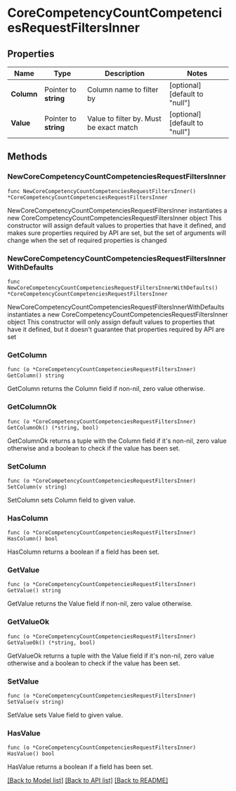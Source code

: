 # CoreCompetencyCountCompetenciesRequestFiltersInner

## Properties

Name | Type | Description | Notes
------------ | ------------- | ------------- | -------------
**Column** | Pointer to **string** | Column name to filter by | [optional] [default to "null"]
**Value** | Pointer to **string** | Value to filter by. Must be exact match | [optional] [default to "null"]

## Methods

### NewCoreCompetencyCountCompetenciesRequestFiltersInner

`func NewCoreCompetencyCountCompetenciesRequestFiltersInner() *CoreCompetencyCountCompetenciesRequestFiltersInner`

NewCoreCompetencyCountCompetenciesRequestFiltersInner instantiates a new CoreCompetencyCountCompetenciesRequestFiltersInner object
This constructor will assign default values to properties that have it defined,
and makes sure properties required by API are set, but the set of arguments
will change when the set of required properties is changed

### NewCoreCompetencyCountCompetenciesRequestFiltersInnerWithDefaults

`func NewCoreCompetencyCountCompetenciesRequestFiltersInnerWithDefaults() *CoreCompetencyCountCompetenciesRequestFiltersInner`

NewCoreCompetencyCountCompetenciesRequestFiltersInnerWithDefaults instantiates a new CoreCompetencyCountCompetenciesRequestFiltersInner object
This constructor will only assign default values to properties that have it defined,
but it doesn't guarantee that properties required by API are set

### GetColumn

`func (o *CoreCompetencyCountCompetenciesRequestFiltersInner) GetColumn() string`

GetColumn returns the Column field if non-nil, zero value otherwise.

### GetColumnOk

`func (o *CoreCompetencyCountCompetenciesRequestFiltersInner) GetColumnOk() (*string, bool)`

GetColumnOk returns a tuple with the Column field if it's non-nil, zero value otherwise
and a boolean to check if the value has been set.

### SetColumn

`func (o *CoreCompetencyCountCompetenciesRequestFiltersInner) SetColumn(v string)`

SetColumn sets Column field to given value.

### HasColumn

`func (o *CoreCompetencyCountCompetenciesRequestFiltersInner) HasColumn() bool`

HasColumn returns a boolean if a field has been set.

### GetValue

`func (o *CoreCompetencyCountCompetenciesRequestFiltersInner) GetValue() string`

GetValue returns the Value field if non-nil, zero value otherwise.

### GetValueOk

`func (o *CoreCompetencyCountCompetenciesRequestFiltersInner) GetValueOk() (*string, bool)`

GetValueOk returns a tuple with the Value field if it's non-nil, zero value otherwise
and a boolean to check if the value has been set.

### SetValue

`func (o *CoreCompetencyCountCompetenciesRequestFiltersInner) SetValue(v string)`

SetValue sets Value field to given value.

### HasValue

`func (o *CoreCompetencyCountCompetenciesRequestFiltersInner) HasValue() bool`

HasValue returns a boolean if a field has been set.


[[Back to Model list]](../README.md#documentation-for-models) [[Back to API list]](../README.md#documentation-for-api-endpoints) [[Back to README]](../README.md)



